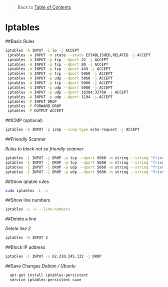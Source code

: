 > Back to [Table of Contents](https://github.com/fusionpbx/fusionpbx-docs/source)

# Iptables

##Basic Rules

```bash
iptables -A INPUT -i lo -j ACCEPT
 iptables -A INPUT -m state --state ESTABLISHED,RELATED -j ACCEPT
 iptables -A INPUT -p tcp --dport 22 -j ACCEPT
 iptables -A INPUT -p tcp --dport 80 -j ACCEPT
 iptables -A INPUT -p tcp --dport 443 -j ACCEPT
 iptables -A INPUT -p tcp --dport 5060 -j ACCEPT
 iptables -A INPUT -p udp --dport 5060 -j ACCEPT
 iptables -A INPUT -p tcp --dport 5080 -j ACCEPT
 iptables -A INPUT -p udp --dport 5080 -j ACCEPT
 iptables -A INPUT -p udp --dport 16384:32768 -j ACCEPT
 iptables -A INPUT -p udp --dport 1194 -j ACCEPT
 iptables -P INPUT DROP
 iptables -P FORWARD DROP
 iptables -P OUTPUT ACCEPT
 ```
##ICMP (optional)
 
 ```bash
 iptables -A INPUT -p icmp --icmp-type echo-request -j ACCEPT
 ```
 
##Friendly Scanner
 
*Rules to block not so friendly scanner*
 ```bash
 iptables -I INPUT -j DROP -p tcp --dport 5060 -m string --string "friendly-scanner" --algo bm
 iptables -I INPUT -j DROP -p tcp --dport 5080 -m string --string "friendly-scanner" --algo bm
 iptables -I INPUT -j DROP -p udp --dport 5060 -m string --string "friendly-scanner" --algo bm
 iptables -I INPUT -j DROP -p udp --dport 5080 -m string --string "friendly-scanner" --algo bm
 ```

##Show iptable rules

```bash
sudo iptables -L -v
```
##Show line numbers
```bash
iptables -L -v --line-numbers
```
##Delete a line

*Delete line 2*
 ```bash
 iptables -D INPUT 2
```
##Block IP address
```bash
iptables -I INPUT -s 62.210.245.132 -j DROP
```
##Save Changes
*Debian / Ubuntu*
```bash
  apt-get install iptables-persistent
  service iptables-persistent save
```
